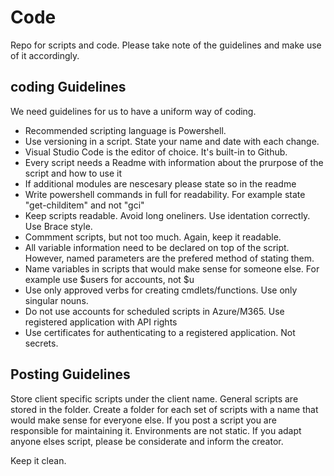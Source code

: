 # Code
Repo for <blah> scripts and code. Please take note of the guidelines and make use of it accordingly.  

## coding Guidelines
We need guidelines for us to have a uniform way of coding.

* Recommended scripting language is Powershell.
* Use versioning in a script. State your name and date with each change.
* Visual Studio Code is the editor of choice. It's built-in to Github.
* Every script needs a Readme with information about the prurpose of the script and how to use it 
* If additional modules are nescesary please state so in the readme
* Write powershell commands in full for readability. For example state "get-childitem" and not "gci"
* Keep scripts readable. Avoid long oneliners. Use identation correctly. Use Brace style.
* Commment scripts, but not too much. Again, keep it readable.
* All variable information need to be declared on top of the script. However, named parameters are the prefered method of stating them.
* Name variables in scripts that would make sense for someone else. For example use $users for accounts, not $u
* Use only approved verbs for creating cmdlets/functions. Use only singular nouns.
* Do not use accounts for scheduled scripts in Azure/M365. Use registered application with API rights
* Use certificates for authenticating to a registered application. Not secrets.

## Posting Guidelines
Store client specific scripts under the client name. General scripts are stored in the <blah> folder. Create a folder for each set of scripts with a name that would make sense for everyone else. 
If you post a script you are responsible for maintaining it. Environments are not static. If you adapt anyone elses script, please be considerate and inform the creator.

Keep it clean. 